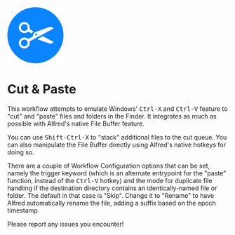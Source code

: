 <img src="icon.png" width="128" />

# Cut & Paste

This workflow attempts to emulate Windows' <kbd>Ctrl-X</kbd> and <kbd>Ctrl-V</kbd> feature to "cut" and "paste" files and folders in the Finder. It integrates as much as possible with Alfred's native File Buffer feature.

You can use <kbd>Shift-Ctrl-X</kbd> to "stack" additional files to the cut queue. You can also manipulate the File Buffer directly using Alfred's native hotkeys for doing so.

There are a couple of Workflow Configuration options that can be set, namely the trigger keyword (which is an alternate entrypoint for the "paste" function, instead of the <kbd>Ctrl-V</kbd> hotkey) and the mode for duplicate file handling if the destination directory contains an identically-named file or folder. The default in that case is "Skip". Change it to "Rename" to have Alfred automatically rename the file, adding a suffix based on the epoch timestamp.

Please report any issues you encounter!
